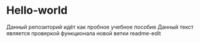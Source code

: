 # Hello-world
Данный репозиторий идёт как пробное учебное пособие
Данный текст является проверкой функционала новой ветки readme-edit
